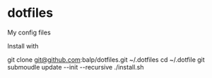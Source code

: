# dotfiles
My config files

Install with 

  git clone git@github.com:balp/dotfiles.git ~/.dotfiles
  cd ~/.dotfile
  git submoudle update --init --recursive
  ./install.sh

